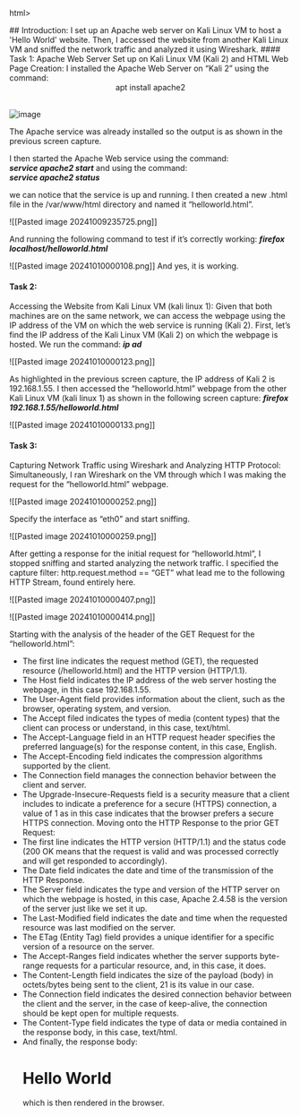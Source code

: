html>
<head>
<style>
div {text-align: center;}
</style>
</head>
## Introduction:
I set up an Apache web server on Kali Linux VM to host a 'Hello World' website. Then, I
accessed the website from another Kali Linux VM and sniffed the network traffic and analyzed it using Wireshark.
#### Task 1:
Apache Web Server Set up on Kali Linux VM (Kali 2) and HTML Web Page Creation:
I installed the Apache Web Server on “Kali 2” using the command: <br>
<div>apt install apache2</div><br>
						
![image](https://github.com/user-attachments/assets/804fdf7b-1e25-4d2a-ab37-2aa833f4a088)

The Apache service was already installed so the output is as shown in the previous screen capture.


I then started the Apache Web service using the command: <br>
						***service apache2 start***
and using the command: <br>
						***service apache2 status***
						
we can notice that the service is up and running.
I then created a new .html file in the /var/www/html directory and named it “helloworld.html”.

![[Pasted image 20241009235725.png]]

And running the following command to test if it’s correctly working:
						***firefox localhost/helloworld.html***

![[Pasted image 20241010000108.png]]
And yes, it is working.

#### Task 2:
Accessing the Website from Kali Linux VM (kali linux 1):
Given that both machines are on the same network, we can access the webpage using the IP address of the VM on which the web service is running (Kali 2).
First, let’s find the IP address of the Kali Linux VM (Kali 2) on which the webpage is hosted.
We run the command:
								***ip ad***
							
![[Pasted image 20241010000123.png]]

As highlighted in the previous screen capture, the IP address of Kali 2 is 192.168.1.55.
I then accessed the “helloworld.html” webpage from the other Kali Linux VM (kali linux 1) as shown in the following screen capture:
						***firefox 192.168.1.55/helloworld.html***

![[Pasted image 20241010000133.png]]

#### Task 3:
Capturing Network Traffic using Wireshark and Analyzing HTTP Protocol:
Simultaneously, I ran Wireshark on the VM through which I was making the request for the “helloworld.html” webpage.

![[Pasted image 20241010000252.png]]

Specify the interface as “eth0” and start sniffing.

![[Pasted image 20241010000259.png]]

After getting a response for the initial request for “helloworld.html”, I stopped sniffing and started analyzing the network traffic.
I specified the capture filter: http.request.method == “GET” what lead me to the following HTTP 
Stream, found entirely here.

![[Pasted image 20241010000407.png]]

![[Pasted image 20241010000414.png]]

Starting with the analysis of the header of the GET Request for the “helloworld.html”:
- The first line indicates the request method (GET), the requested resource (/helloworld.html) and the HTTP version (HTTP/1.1).
- The Host field indicates the IP address of the web server hosting the webpage, in this case 192.168.1.55.
- The User-Agent field provides information about the client, such as the browser, operating system, and version.
- The Accept filed indicates the types of media (content types) that the client can process or understand, in this case, text/html.
- The Accept-Language field in an HTTP request header specifies the preferred language(s) for the response content, in this case, English.
- The Accept-Encoding field indicates the compression algorithms supported by the client.
- The Connection field manages the connection behavior between the client and server.
- The Upgrade-Insecure-Requests field is a security measure that a client includes to indicate a preference for a secure (HTTPS) connection, a value of 1 as in this case indicates that the browser prefers a secure HTTPS connection.
Moving onto the HTTP Response to the prior GET Request:
- The first line indicates the HTTP version (HTTP/1.1) and the status code (200 OK means that the request is valid and was processed correctly and will get responded to accordingly).
- The Date field indicates the date and time of the transmission of the HTTP Response.
- The Server field indicates the type and version of the HTTP server on which the webpage is hosted, in this case, Apache 2.4.58 is the version of the server just like we set it up.
- The Last-Modified field indicates the date and time when the requested resource was last modified on the server.
- The ETag (Entity Tag) field provides a unique identifier for a specific version of a resource on the server.
- The Accept-Ranges field indicates whether the server supports byte-range requests for a particular resource, and, in this case, it does.
- The Content-Length field indicates the size of the payload (body) in octets/bytes being sent to the client, 21 is its value in our case.
- The Connection field indicates the desired connection behavior between the client and the server, in the case of keep-alive, the connection should be kept open for multiple requests.
- The Content-Type field indicates the type of data or media contained in the response body, in this case, text/html.
- And finally, the response body: <h1>Hello World</h1> which is then rendered in the browser.
